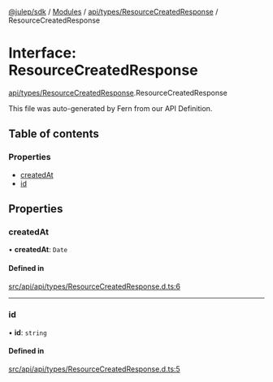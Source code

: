 [@julep/sdk](../README.md) / [Modules](../modules.md) / [api/types/ResourceCreatedResponse](../modules/api_types_ResourceCreatedResponse.md) / ResourceCreatedResponse

# Interface: ResourceCreatedResponse

[api/types/ResourceCreatedResponse](../modules/api_types_ResourceCreatedResponse.md).ResourceCreatedResponse

This file was auto-generated by Fern from our API Definition.

## Table of contents

### Properties

- [createdAt](api_types_ResourceCreatedResponse.ResourceCreatedResponse.md#createdat)
- [id](api_types_ResourceCreatedResponse.ResourceCreatedResponse.md#id)

## Properties

### createdAt

• **createdAt**: `Date`

#### Defined in

[src/api/api/types/ResourceCreatedResponse.d.ts:6](https://github.com/julep-ai/samantha-monorepo/blob/9aefd53/sdks/js/src/api/api/types/ResourceCreatedResponse.d.ts#L6)

___

### id

• **id**: `string`

#### Defined in

[src/api/api/types/ResourceCreatedResponse.d.ts:5](https://github.com/julep-ai/samantha-monorepo/blob/9aefd53/sdks/js/src/api/api/types/ResourceCreatedResponse.d.ts#L5)
